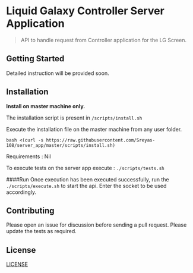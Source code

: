 # Liquid Galaxy Controller Server Application

> API to handle request from Controller application for the LG Screen.

## Getting Started

Detailed instruction will be provided soon.

## Installation

**Install on master machine only.**

The installation script is present in `/scripts/install.sh`

Execute the installation file on the master machine from any user folder.
```
bash <(curl -s https://raw.githubusercontent.com/Sreyas-108/server_app/master/scripts/install.sh)
```

Requirements : 
Nil

To execute tests on the server app execute :
```./scripts/tests.sh```

####Run
Once execution has been executed successfully, run the ```./scripts/execute.sh``` to start the api. Enter the socket to be used accordingly.

## Contributing

Please open an issue for discussion before sending a pull request. Please update the tests as required.

## License

[LICENSE](LICENSE)

